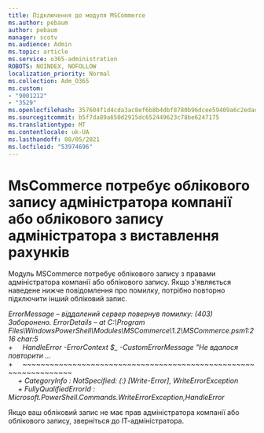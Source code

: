 ```yaml
---
title: Підключення до модуля MSCommerce
ms.author: pebaum
author: pebaum
manager: scotv
ms.audience: Admin
ms.topic: article
ms.service: o365-administration
ROBOTS: NOINDEX, NOFOLLOW
localization_priority: Normal
ms.collection: Adm_O365
ms.custom:
- "9001212"
- "3529"
ms.openlocfilehash: 357604f1d4cda3ac8ef6b8b4dbf8780b96dcee59409a6c2edad4a84d6adda62a
ms.sourcegitcommit: b5f7da89a650d2915dc652449623c78be6247175
ms.translationtype: MT
ms.contentlocale: uk-UA
ms.lasthandoff: 08/05/2021
ms.locfileid: "53974696"
---
```

# <a name="mscommerce-requires-a-company-or-billing-administrator-account"></a>MsCommerce потребує облікового запису адміністратора компанії або облікового запису адміністратора з виставлення рахунків

Модуль MSCommerce потребує облікового запису з правами адміністратора компанії або облікового запису. Якщо з'являється наведене нижче повідомлення про помилку, потрібно повторно підключити інший обліковий запис.

*ErrorMessage – віддалений сервер повернув помилку: (403) Заборонено. ErrorDetails – at C:\Program Files\WindowsPowerShell\Modules\MSCommerce\1.2\MSCommerce.psm1:216 char:5*<br>
*+&nbsp;&nbsp;&nbsp;&nbsp;&nbsp;HandleError -ErrorContext $_ -CustomErrorMessage "Не вдалося повторити ...*<br>
\+&nbsp;&nbsp;&nbsp;&nbsp;&nbsp;~~~~~~~~~~~~~~~~~~~~~~~~~~~~~~~~~~~~~~~~~~~~~~~~~~~~~~~~~~~~~~~~~<br>
&nbsp;&nbsp;&nbsp;&nbsp;&nbsp;*+ CategoryInfo : NotSpecified: (:) [Write-Error], WriteErrorException*<br>
&nbsp;&nbsp;&nbsp;&nbsp;&nbsp;*+ FullyQualifiedErrorId : Microsoft.PowerShell.Commands.WriteErrorException,HandleError*

Якщо ваш обліковий запис не має прав адміністратора компанії або облікового запису, зверніться до ІТ-адміністратора.
